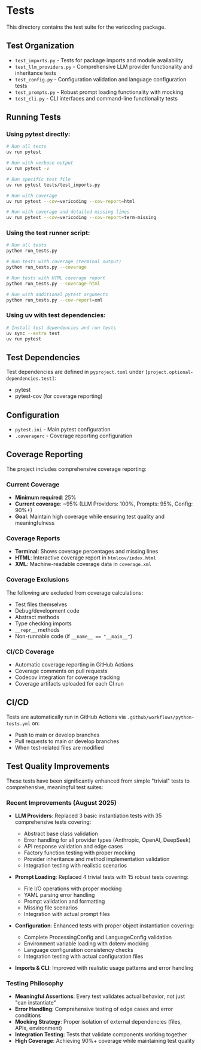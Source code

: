# Tests

This directory contains the test suite for the vericoding package.

## Test Organization

- `test_imports.py` - Tests for package imports and module availability 
- `test_llm_providers.py` - Comprehensive LLM provider functionality and inheritance tests 
- `test_config.py` - Configuration validation and language configuration tests 
- `test_prompts.py` - Robust prompt loading functionality with mocking 
- `test_cli.py` - CLI interfaces and command-line functionality tests 


## Running Tests

### Using pytest directly:
```bash
# Run all tests
uv run pytest

# Run with verbose output
uv run pytest -v

# Run specific test file
uv run pytest tests/test_imports.py

# Run with coverage
uv run pytest --cov=vericoding --cov-report=html

# Run with coverage and detailed missing lines
uv run pytest --cov=vericoding --cov-report=term-missing
```

### Using the test runner script:
```bash
# Run all tests
python run_tests.py

# Run tests with coverage (terminal output)
python run_tests.py --coverage

# Run tests with HTML coverage report
python run_tests.py --coverage-html

# Run with additional pytest arguments
python run_tests.py --cov-report=xml
```

### Using uv with test dependencies:
```bash
# Install test dependencies and run tests
uv sync --extra test
uv run pytest
```

## Test Dependencies

Test dependencies are defined in `pyproject.toml` under `[project.optional-dependencies.test]`:
- pytest
- pytest-cov (for coverage reporting)

## Configuration

- `pytest.ini` - Main pytest configuration
- `.coveragerc` - Coverage reporting configuration

## Coverage Reporting

The project includes comprehensive coverage reporting:

### Current Coverage
- **Minimum required**: 25%
- **Current coverage**: ~95% (LLM Providers: 100%, Prompts: 95%, Config: 90%+)
- **Goal**: Maintain high coverage while ensuring test quality and meaningfulness

### Coverage Reports
- **Terminal**: Shows coverage percentages and missing lines
- **HTML**: Interactive coverage report in `htmlcov/index.html`
- **XML**: Machine-readable coverage data in `coverage.xml`

### Coverage Exclusions
The following are excluded from coverage calculations:
- Test files themselves
- Debug/development code
- Abstract methods
- Type checking imports
- `__repr__` methods
- Non-runnable code (if `__name__ == "__main__"`)

### CI/CD Coverage
- Automatic coverage reporting in GitHub Actions
- Coverage comments on pull requests
- Codecov integration for coverage tracking
- Coverage artifacts uploaded for each CI run

## CI/CD

Tests are automatically run in GitHub Actions via `.github/workflows/python-tests.yml` on:
- Push to main or develop branches
- Pull requests to main or develop branches
- When test-related files are modified

## Test Quality Improvements

These tests have been significantly enhanced from simple "trivial" tests to comprehensive, meaningful test suites:

### Recent Improvements (August 2025)
- **LLM Providers**: Replaced 3 basic instantiation tests with 35 comprehensive tests covering:
  - Abstract base class validation
  - Error handling for all provider types (Anthropic, OpenAI, DeepSeek)
  - API response validation and edge cases
  - Factory function testing with proper mocking
  - Provider inheritance and method implementation validation
  - Integration testing with realistic scenarios

- **Prompt Loading**: Replaced 4 trivial tests with 15 robust tests covering:
  - File I/O operations with proper mocking
  - YAML parsing error handling
  - Prompt validation and formatting
  - Missing file scenarios
  - Integration with actual prompt files

- **Configuration**: Enhanced tests with proper object instantiation covering:
  - Complete ProcessingConfig and LanguageConfig validation
  - Environment variable loading with dotenv mocking
  - Language configuration consistency checks
  - Integration testing with actual configuration files

- **Imports & CLI**: Improved with realistic usage patterns and error handling

### Testing Philosophy
- **Meaningful Assertions**: Every test validates actual behavior, not just "can instantiate"
- **Error Handling**: Comprehensive testing of edge cases and error conditions
- **Mocking Strategy**: Proper isolation of external dependencies (files, APIs, environment)
- **Integration Testing**: Tests that validate components working together
- **High Coverage**: Achieving 90%+ coverage while maintaining test quality
